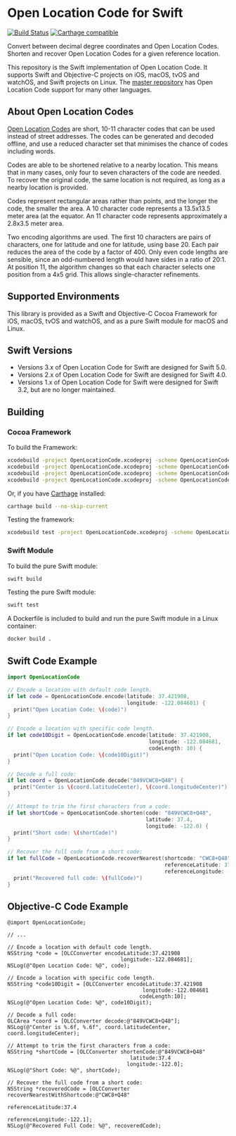 # Open Location Code for Swift
[![Build Status](https://travis-ci.org/google/open-location-code-swift.svg?branch=master)](https://travis-ci.org/google/open-location-code-swift)
[![Carthage compatible](https://img.shields.io/badge/Carthage-compatible-4BC51D.svg?style=flat)](https://github.com/Carthage/Carthage)

Convert between decimal degree coordinates and Open Location Codes. Shorten
and recover Open Location Codes for a given reference location.

This repository is the Swift implementation of Open Location Code.
It supports Swift and Objective-C projects on iOS, macOS, tvOS and
watchOS, and Swift projects on Linux. The
[master repository](https://github.com/google/open-location-code)
has Open Location Code support for many other languages.

## About Open Location Codes

[Open Location Codes](http://openlocationcode.com/) are short, 10-11 character
codes that can be used instead of street addresses. The codes can be generated
and decoded offline, and use a reduced character set that minimises the chance
of codes including words.

Codes are able to be shortened relative to a nearby location. This means
that in many cases, only four to seven characters of the code are needed.
To recover the original code, the same location is not required, as long as
a nearby location is provided.

Codes represent rectangular areas rather than points, and the longer the
code, the smaller the area. A 10 character code represents a 13.5x13.5
meter area (at the equator. An 11 character code represents approximately
a 2.8x3.5 meter area.

Two encoding algorithms are used. The first 10 characters are pairs of
characters, one for latitude and one for latitude, using base 20. Each pair
reduces the area of the code by a factor of 400. Only even code lengths are
sensible, since an odd-numbered length would have sides in a ratio of 20:1.
At position 11, the algorithm changes so that each character selects one
position from a 4x5 grid. This allows single-character refinements.

## Supported Environments

This library is provided as a Swift and Objective-C Cocoa Framework
for iOS, macOS, tvOS and watchOS, and as a pure Swift module
for macOS and Linux.

## Swift Versions

* Versions 3.x of Open Location Code for Swift are designed for Swift 5.0.
* Versions 2.x of Open Location Code for Swift are designed for Swift 4.0.
* Versions 1.x of Open Location Code for Swift were designed for Swift 3.2,
  but are no longer maintained.

## Building

### Cocoa Framework

To build the Framework:
```bash
xcodebuild -project OpenLocationCode.xcodeproj -scheme OpenLocationCode_iOS -configuration Release
xcodebuild -project OpenLocationCode.xcodeproj -scheme OpenLocationCode_macOS -configuration Release
xcodebuild -project OpenLocationCode.xcodeproj -scheme OpenLocationCode_tvOS -configuration Release
xcodebuild -project OpenLocationCode.xcodeproj -scheme OpenLocationCode_watchOS -configuration Release
```

Or, if you have [Carthage](https://github.com/Carthage/Carthage) installed:
```bash
carthage build --no-skip-current
```

Testing the framework:
```bash
xcodebuild test -project OpenLocationCode.xcodeproj -scheme OpenLocationCode_macOS -destination 'platform=OS X,arch=x86_64'
```

### Swift Module

To build the pure Swift module:
```bash
swift build
```

Testing the pure Swift module:
```bash
swift test
```

A Dockerfile is included to build and run the pure Swift module in
a Linux container:
```bash
docker build .
```

## Swift Code Example

```swift
import OpenLocationCode

// Encode a location with default code length.
if let code = OpenLocationCode.encode(latitude: 37.421908,
                                      longitude: -122.084681) {
  print("Open Location Code: \(code)")
}

// Encode a location with specific code length.
if let code10Digit = OpenLocationCode.encode(latitude: 37.421908,
                                             longitude: -122.084681,
                                             codeLength: 10) {
  print("Open Location Code: \(code10Digit)")
}

// Decode a full code:
if let coord = OpenLocationCode.decode("849VCWC8+Q48") {
  print("Center is \(coord.latitudeCenter), \(coord.longitudeCenter)")
}

// Attempt to trim the first characters from a code:
if let shortCode = OpenLocationCode.shorten(code: "849VCWC8+Q48",
                                            latitude: 37.4,
                                            longitude: -122.0) {
  print("Short code: \(shortCode)")
}

// Recover the full code from a short code:
if let fullCode = OpenLocationCode.recoverNearest(shortcode: "CWC8+Q48",
                                                  referenceLatitude: 37.4,
                                                  referenceLongitude: -122.0) {
  print("Recovered full code: \(fullCode)")
}
```

## Objective-C Code Example

```objc
@import OpenLocationCode;

// ...

// Encode a location with default code length.
NSString *code = [OLCConverter encodeLatitude:37.421908
                                    longitude:-122.084681];
NSLog(@"Open Location Code: %@", code);

// Encode a location with specific code length.
NSString *code10Digit = [OLCConverter encodeLatitude:37.421908
                                           longitude:-122.084681
                                          codeLength:10];
NSLog(@"Open Location Code: %@", code10Digit);

// Decode a full code:
OLCArea *coord = [OLCConverter decode:@"849VCWC8+Q48"];
NSLog(@"Center is %.6f, %.6f", coord.latitudeCenter, coord.longitudeCenter);

// Attempt to trim the first characters from a code:
NSString *shortCode = [OLCConverter shortenCode:@"849VCWC8+Q48"
                                       latitude:37.4
                                      longitude:-122.0];
NSLog(@"Short Code: %@", shortCode);

// Recover the full code from a short code:
NSString *recoveredCode = [OLCConverter recoverNearestWithShortcode:@"CWC8+Q48"
                                                  referenceLatitude:37.4
                                                 referenceLongitude:-122.1];
NSLog(@"Recovered Full Code: %@", recoveredCode);
```
